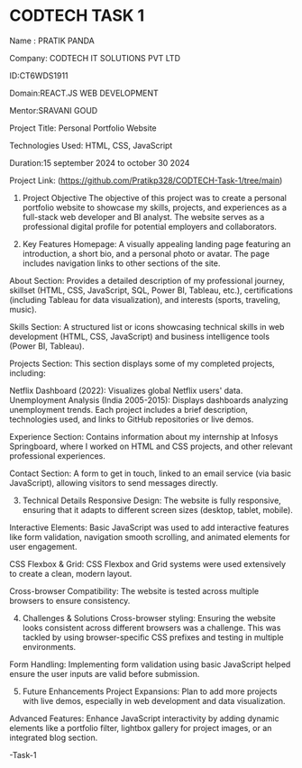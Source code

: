 # CODTECH TASK 1 

Name : PRATIK PANDA 

Company: CODTECH IT SOLUTIONS PVT LTD

ID:CT6WDS1911

Domain:REACT.JS WEB DEVELOPMENT

Mentor:SRAVANI GOUD

Project Title: Personal Portfolio Website

Technologies Used: HTML, CSS, JavaScript

Duration:15 september 2024 to october 30 2024

Project Link: (https://github.com/Pratikp328/CODTECH-Task-1/tree/main)




1. Project Objective
The objective of this project was to create a personal portfolio website to showcase my skills, projects, and experiences as a full-stack web developer and BI analyst. The website serves as a professional digital profile for potential employers and collaborators.

2. Key Features
Homepage: A visually appealing landing page featuring an introduction, a short bio, and a personal photo or avatar. The page includes navigation links to other sections of the site.

About Section: Provides a detailed description of my professional journey, skillset (HTML, CSS, JavaScript, SQL, Power BI, Tableau, etc.), certifications (including Tableau for data visualization), and interests (sports, traveling, music).

Skills Section: A structured list or icons showcasing technical skills in web development (HTML, CSS, JavaScript) and business intelligence tools (Power BI, Tableau).

Projects Section: This section displays some of my completed projects, including:

Netflix Dashboard (2022): Visualizes global Netflix users' data.
Unemployment Analysis (India 2005-2015): Displays dashboards analyzing unemployment trends.
Each project includes a brief description, technologies used, and links to GitHub repositories or live demos.

Experience Section: Contains information about my internship at Infosys Springboard, where I worked on HTML and CSS projects, and other relevant professional experiences.

Contact Section: A form to get in touch, linked to an email service (via basic JavaScript), allowing visitors to send messages directly.

3. Technical Details
Responsive Design: The website is fully responsive, ensuring that it adapts to different screen sizes (desktop, tablet, mobile).

Interactive Elements: Basic JavaScript was used to add interactive features like form validation, navigation smooth scrolling, and animated elements for user engagement.

CSS Flexbox & Grid: CSS Flexbox and Grid systems were used extensively to create a clean, modern layout.

Cross-browser Compatibility: The website is tested across multiple browsers to ensure consistency.

4. Challenges & Solutions
Cross-browser styling: Ensuring the website looks consistent across different browsers was a challenge. This was tackled by using browser-specific CSS prefixes and testing in multiple environments.

Form Handling: Implementing form validation using basic JavaScript helped ensure the user inputs are valid before submission.

5. Future Enhancements
Project Expansions: Plan to add more projects with live demos, especially in web development and data visualization.

Advanced Features: Enhance JavaScript interactivity by adding dynamic elements like a portfolio filter, lightbox gallery for project images, or an integrated blog section.

-Task-1
